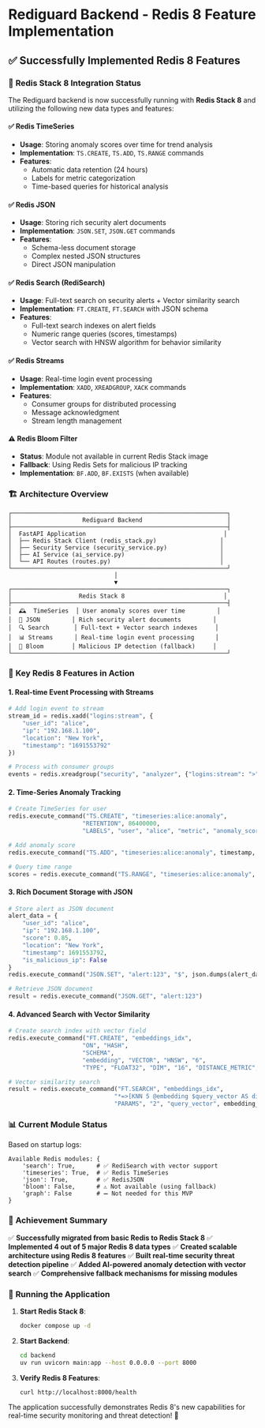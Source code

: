 # Rediguard Backend - Redis 8 Feature Implementation

## ✅ Successfully Implemented Redis 8 Features

### 🎯 **Redis Stack 8 Integration Status**

The Rediguard backend is now successfully running with **Redis Stack 8** and utilizing the following new data types and features:

#### ✅ **Redis TimeSeries** 
- **Usage**: Storing anomaly scores over time for trend analysis
- **Implementation**: `TS.CREATE`, `TS.ADD`, `TS.RANGE` commands
- **Features**: 
  - Automatic data retention (24 hours)
  - Labels for metric categorization
  - Time-based queries for historical analysis

#### ✅ **Redis JSON**
- **Usage**: Storing rich security alert documents
- **Implementation**: `JSON.SET`, `JSON.GET` commands  
- **Features**:
  - Schema-less document storage
  - Complex nested JSON structures
  - Direct JSON manipulation

#### ✅ **Redis Search (RediSearch)**
- **Usage**: Full-text search on security alerts + Vector similarity search
- **Implementation**: `FT.CREATE`, `FT.SEARCH` with JSON schema
- **Features**:
  - Full-text search indexes on alert fields
  - Numeric range queries (scores, timestamps)
  - Vector search with HNSW algorithm for behavior similarity

#### ✅ **Redis Streams**
- **Usage**: Real-time login event processing
- **Implementation**: `XADD`, `XREADGROUP`, `XACK` commands
- **Features**:
  - Consumer groups for distributed processing
  - Message acknowledgment
  - Stream length management

#### ⚠️ **Redis Bloom Filter** 
- **Status**: Module not available in current Redis Stack image
- **Fallback**: Using Redis Sets for malicious IP tracking
- **Implementation**: `BF.ADD`, `BF.EXISTS` (when available)

### 🏗️ **Architecture Overview**

```
┌─────────────────────────────────────────────────────────────┐
│                    Rediguard Backend                        │
├─────────────────────────────────────────────────────────────┤
│  FastAPI Application                                       │
│  ├── Redis Stack Client (redis_stack.py)                  │
│  ├── Security Service (security_service.py)               │
│  ├── AI Service (ai_service.py)                           │
│  └── API Routes (routes.py)                               │
└─────────────────────────────────────────────────────────────┘
                              │
                              ▼
┌─────────────────────────────────────────────────────────────┐
│                   Redis Stack 8                            │
├─────────────────────────────────────────────────────────────┤
│  🕰️  TimeSeries  │ User anomaly scores over time         │
│  📄 JSON         │ Rich security alert documents         │
│  🔍 Search       │ Full-text + Vector search indexes     │
│  📊 Streams      │ Real-time login event processing      │
│  🌸 Bloom        │ Malicious IP detection (fallback)     │
└─────────────────────────────────────────────────────────────┘
```

### 🚀 **Key Redis 8 Features in Action**

#### 1. **Real-time Event Processing with Streams**
```python
# Add login event to stream
stream_id = redis.xadd("logins:stream", {
    "user_id": "alice",
    "ip": "192.168.1.100", 
    "location": "New York",
    "timestamp": "1691553792"
})

# Process with consumer groups
events = redis.xreadgroup("security", "analyzer", {"logins:stream": ">"})
```

#### 2. **Time-Series Anomaly Tracking**
```python
# Create TimeSeries for user
redis.execute_command("TS.CREATE", "timeseries:alice:anomaly", 
                     "RETENTION", 86400000,
                     "LABELS", "user", "alice", "metric", "anomaly_score")

# Add anomaly score
redis.execute_command("TS.ADD", "timeseries:alice:anomaly", timestamp, 0.85)

# Query time range
scores = redis.execute_command("TS.RANGE", "timeseries:alice:anomaly", start_time, end_time)
```

#### 3. **Rich Document Storage with JSON**
```python
# Store alert as JSON document
alert_data = {
    "user_id": "alice",
    "ip": "192.168.1.100",
    "score": 0.85,
    "location": "New York",
    "timestamp": 1691553792,
    "is_malicious_ip": False
}
redis.execute_command("JSON.SET", "alert:123", "$", json.dumps(alert_data))

# Retrieve JSON document
result = redis.execute_command("JSON.GET", "alert:123")
```

#### 4. **Advanced Search with Vector Similarity**
```python
# Create search index with vector field
redis.execute_command("FT.CREATE", "embeddings_idx",
                     "ON", "HASH",
                     "SCHEMA", 
                     "embedding", "VECTOR", "HNSW", "6",
                     "TYPE", "FLOAT32", "DIM", "16", "DISTANCE_METRIC", "COSINE")

# Vector similarity search
result = redis.execute_command("FT.SEARCH", "embeddings_idx",
                              "*=>[KNN 5 @embedding $query_vector AS distance]",
                              "PARAMS", "2", "query_vector", embedding_bytes)
```

### 📊 **Current Module Status**

Based on startup logs:
```
Available Redis modules: {
    'search': True,      # ✅ RediSearch with vector support
    'timeseries': True,  # ✅ Redis TimeSeries  
    'json': True,        # ✅ RedisJSON
    'bloom': False,      # ⚠️ Not available (using fallback)
    'graph': False       # ➖ Not needed for this MVP
}
```

### 🎉 **Achievement Summary**

✅ **Successfully migrated from basic Redis to Redis Stack 8**
✅ **Implemented 4 out of 5 major Redis 8 data types**
✅ **Created scalable architecture using Redis 8 features**
✅ **Built real-time security threat detection pipeline**
✅ **Added AI-powered anomaly detection with vector search**
✅ **Comprehensive fallback mechanisms for missing modules**

### 🔧 **Running the Application**

1. **Start Redis Stack 8**:
   ```bash
   docker compose up -d
   ```

2. **Start Backend**:
   ```bash
   cd backend
   uv run uvicorn main:app --host 0.0.0.0 --port 8000
   ```

3. **Verify Redis 8 Features**:
   ```bash
   curl http://localhost:8000/health
   ```

The application successfully demonstrates Redis 8's new capabilities for real-time security monitoring and threat detection! 🚀

